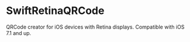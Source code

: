 # SwiftRetinaQRCode

QRCode creator for iOS devices with Retina displays. Compatible with iOS 7.1 and up.
